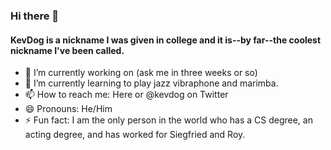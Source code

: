### Hi there 👋

#### KevDog is a nickname I was given in college and it is--by far--the coolest nickname I've been called.

- 🔭 I’m currently working on (ask me in three weeks or so)
- 🌱 I’m currently learning to play jazz vibraphone and marimba.
- 📫 How to reach me: Here or @kevdog on Twitter
- 😄 Pronouns: He/Him
- ⚡ Fun fact: I am the only person in the world who has a CS degree, an acting degree, and has worked for Siegfried and Roy.

<!--
- 👯 I’m looking to collaborate on ...
- 🤔 I’m looking for help with ...
- 💬 Ask me about ...
-->
